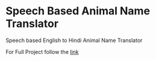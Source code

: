 # Speech Based Animal Name Translator
Speech based English to Hindi Animal Name Translator

For Full Project follow the [link](https://drive.google.com/drive/folders/15x7uAaKkFVCEo6530oT2hqhp7_j1Syc3?usp=share_link)

